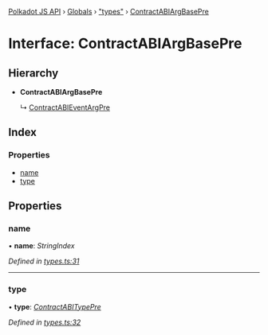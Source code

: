 [Polkadot JS API](../README.md) › [Globals](../globals.md) › ["types"](../modules/_types_.md) › [ContractABIArgBasePre](_types_.contractabiargbasepre.md)

# Interface: ContractABIArgBasePre

## Hierarchy

* **ContractABIArgBasePre**

  ↳ [ContractABIEventArgPre](_types_.contractabieventargpre.md)

## Index

### Properties

* [name](_types_.contractabiargbasepre.md#name)
* [type](_types_.contractabiargbasepre.md#type)

## Properties

###  name

• **name**: *StringIndex*

*Defined in [types.ts:31](https://github.com/polkadot-js/api/blob/8cc256fdcf/packages/api-contract/src/types.ts#L31)*

___

###  type

• **type**: *[ContractABITypePre](_types_.contractabitypepre.md)*

*Defined in [types.ts:32](https://github.com/polkadot-js/api/blob/8cc256fdcf/packages/api-contract/src/types.ts#L32)*
